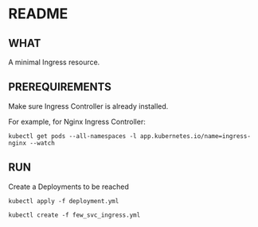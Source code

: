 # README


## WHAT

A minimal Ingress resource.



## PREREQUIREMENTS

Make sure Ingress Controller is already installed.

For example, for Nginx Ingress Controller:
```
kubectl get pods --all-namespaces -l app.kubernetes.io/name=ingress-nginx --watch
```

## RUN

Create a Deployments to be reached
```
kubectl apply -f deployment.yml
```

```
kubectl create -f few_svc_ingress.yml
```

















